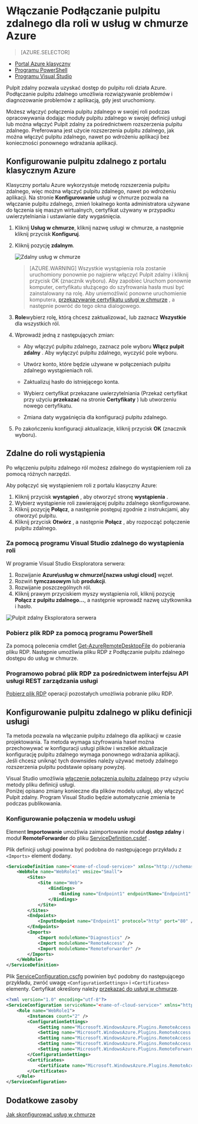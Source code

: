 <properties 
pageTitle="Włączanie Podłączanie pulpitu zdalnego dla roli w usług w chmurze Azure" 
description="Jak skonfigurować aplikację usługi azure chmurze, aby umożliwić połączenia pulpitu zdalnego" 
services="cloud-services" 
documentationCenter="" 
authors="sbtron" 
manager="timlt" 
editor=""/>
<tags 
ms.service="cloud-services" 
ms.workload="tbd" 
ms.tgt_pltfrm="na" 
ms.devlang="na" 
ms.topic="article" 
ms.date="02/17/2016" 
ms.author="saurabh"/>

# <a name="enable-remote-desktop-connection-for-a-role-in-azure-cloud-services"></a>Włączanie Podłączanie pulpitu zdalnego dla roli w usług w chmurze Azure

>[AZURE.SELECTOR]
- [Portal Azure klasyczny](cloud-services-role-enable-remote-desktop.md)
- [Programu PowerShell](cloud-services-role-enable-remote-desktop-powershell.md)
- [Programu Visual Studio](../vs-azure-tools-remote-desktop-roles.md)


Pulpit zdalny pozwala uzyskać dostęp do pulpitu roli działa Azure. Podłączanie pulpitu zdalnego umożliwia rozwiązywanie problemów i diagnozowanie problemów z aplikacją, gdy jest uruchomiony. 

Możesz włączyć połączenia pulpitu zdalnego w swojej roli podczas opracowywania dodając moduły pulpitu zdalnego w swojej definicji usługi lub można włączyć Pulpit zdalny za pośrednictwem rozszerzenia pulpitu zdalnego. Preferowana jest użycie rozszerzenia pulpitu zdalnego, jak można włączyć pulpitu zdalnego, nawet po wdrożeniu aplikacji bez konieczności ponownego wdrażania aplikacji. 


## <a name="configure-remote-desktop-from-the-azure-classic-portal"></a>Konfigurowanie pulpitu zdalnego z portalu klasycznym Azure
Klasyczny portalu Azure wykorzystuje metodę rozszerzenia pulpitu zdalnego, więc można włączyć pulpitu zdalnego, nawet po wdrożeniu aplikacji. Na stronie **Konfigurowanie** usługi w chmurze pozwala na włączanie pulpitu zdalnego, zmień lokalnego konta administratora używane do łączenia się maszyn wirtualnych, certyfikat używany w przypadku uwierzytelniania i ustawianie daty wygaśnięcia. 


1. Kliknij **Usług w chmurze**, kliknij nazwę usługi w chmurze, a następnie kliknij przycisk **Konfiguruj**.

2. Kliknij pozycję **zdalnym**.
    
    ![Zdalny usług w chmurze](./media/cloud-services-role-enable-remote-desktop/CloudServices_Remote.png)
    
    > [AZURE.WARNING] Wszystkie wystąpienia rola zostanie uruchomiony ponownie po najpierw włączyć Pulpit zdalny i kliknij przycisk OK (znacznik wyboru). Aby zapobiec Uruchom ponownie komputer, certyfikatu służącego do szyfrowania hasła musi być zainstalowany na rolę. Aby uniemożliwić ponowne uruchomienie komputera, [przekazywanie certyfikatu usługi w chmurze](cloud-services-how-to-create-deploy/#how-to-upload-a-certificate-for-a-cloud-service) , a następnie powróć do tego okna dialogowego.
    

3. **Role**wybierz rolę, którą chcesz zaktualizować, lub zaznacz **Wszystkie** dla wszystkich ról.

4. Wprowadź jedną z następujących zmian:
    
    - Aby włączyć pulpitu zdalnego, zaznacz pole wyboru **Włącz pulpit zdalny** . Aby wyłączyć pulpitu zdalnego, wyczyść pole wyboru.
    
    - Utwórz konto, które będzie używane w połączeniach pulpitu zdalnego wystąpieniach roli.
    
    - Zaktualizuj hasło do istniejącego konta.
    
    - Wybierz certyfikat przekazane uwierzytelniania (Przekaż certyfikat przy użyciu **przekazać** na stronie **Certyfikaty** ) lub utworzeniu nowego certyfikatu. 
    
    - Zmiana daty wygaśnięcia dla konfiguracji pulpitu zdalnego.

5. Po zakończeniu konfiguracji aktualizacje, kliknij przycisk **OK** (znacznik wyboru).


## <a name="remote-into-role-instances"></a>Zdalne do roli wystąpienia
Po włączeniu pulpitu zdalnego ról możesz zdalnego do wystąpieniem roli za pomocą różnych narzędzi.

Aby połączyć się wystąpieniem roli z portalu klasyczny Azure:
    
  1.   Kliknij przycisk **wystąpień** , aby otworzyć stronę **wystąpienia** .
  2.   Wybierz wystąpienie roli zawierającej pulpitu zdalnego skonfigurowane.
  3.   Kliknij pozycję **Połącz**, a następnie postępuj zgodnie z instrukcjami, aby otworzyć pulpitu. 
  4.   Kliknij przycisk **Otwórz** , a następnie **Połącz** , aby rozpocząć połączenie pulpitu zdalnego. 


### <a name="use-visual-studio-to-remote-into-a-role-instance"></a>Za pomocą programu Visual Studio zdalnego do wystąpienia roli

W programie Visual Studio Eksploratora serwera:

1. Rozwijanie **Azure\\usług w chmurze\\[nazwa usługi cloud]** węzeł.
2. Rozwiń **tymczasowym** lub **produkcji**.
3. Rozwijanie poszczególnych ról.
4. Kliknij prawym przyciskiem myszy wystąpienia roli, kliknij pozycję **Połącz z pulpitu zdalnego...**, a następnie wprowadź nazwę użytkownika i hasło. 

![Pulpit zdalny Eksploratora serwera](./media/cloud-services-role-enable-remote-desktop/ServerExplorer_RemoteDesktop.png)


### <a name="use-powershell-to-get-the-rdp-file"></a>Pobierz plik RDP za pomocą programu PowerShell
Za pomocą polecenia cmdlet [Get-AzureRemoteDesktopFile](https://msdn.microsoft.com/library/azure/dn495261.aspx) do pobierania pliku RDP. Następnie umożliwia pliku RDP z Podłączanie pulpitu zdalnego dostępu do usług w chmurze.

### <a name="programmatically-download-the-rdp-file-through-the-service-management-rest-api"></a>Programowo pobrać plik RDP za pośrednictwem interfejsu API usługi REST zarządzania usługi
[Pobierz plik RDP](https://msdn.microsoft.com/library/jj157183.aspx) operacji pozostałych umożliwia pobranie pliku RDP. 



## <a name="to-configure-remote-desktop-in-the-service-definition-file"></a>Konfigurowanie pulpitu zdalnego w pliku definicji usługi

Ta metoda pozwala na włączanie pulpitu zdalnego dla aplikacji w czasie projektowania. Ta metoda wymaga szyfrowania haseł można przechowywać w konfiguracji usługi plików i wszelkie aktualizacje konfigurację pulpitu zdalnego wymaga ponownego wdrażania aplikacji. Jeśli chcesz uniknąć tych downsides należy używać metody zdalnego rozszerzenia pulpitu podstawie opisany powyżej.  

Visual Studio umożliwia [włączenie połączenia pulpitu zdalnego](../vs-azure-tools-remote-desktop-roles.md) przy użyciu metody pliku definicji usługi.  
Poniżej opisano zmiany konieczne dla plików modelu usługi, aby włączyć Pulpit zdalny. Program Visual Studio będzie automatycznie zmienia te podczas publikowania.

### <a name="set-up-the-connection-in-the-service-model"></a>Konfigurowanie połączenia w modelu usługi 
Element **Importowanie** umożliwia zaimportowanie moduł **dostęp zdalny** i moduł **RemoteForwarder** do pliku [ServiceDefinition.csdef](cloud-services-model-and-package.md#csdef) .

Plik definicji usługi powinna być podobna do następującego przykładu z `<Imports>` element dodany.

```xml
<ServiceDefinition name="<name-of-cloud-service>" xmlns="http://schemas.microsoft.com/ServiceHosting/2008/10/ServiceDefinition" schemaVersion="2013-03.2.0">
    <WebRole name="WebRole1" vmsize="Small">
        <Sites>
            <Site name="Web">
                <Bindings>
                    <Binding name="Endpoint1" endpointName="Endpoint1" />
                </Bindings>
            </Site>
        </Sites>
        <Endpoints>
            <InputEndpoint name="Endpoint1" protocol="http" port="80" />
        </Endpoints>
        <Imports>
            <Import moduleName="Diagnostics" />
            <Import moduleName="RemoteAccess" />
            <Import moduleName="RemoteForwarder" />
        </Imports>
    </WebRole>
</ServiceDefinition>
```
Plik [ServiceConfiguration.cscfg](cloud-services-model-and-package.md#cscfg) powinien być podobny do następującego przykładu, zwróć uwagę `<ConfigurationSettings>` i `<Certificates>` elementy. Certyfikat określony należy [przekazać do usługi w chmurze](../cloud-services-how-to-create-deploy.md#how-to-upload-a-certificate-for-a-cloud-service).

```xml
<?xml version="1.0" encoding="utf-8"?>
<ServiceConfiguration serviceName="<name-of-cloud-service>" xmlns="http://schemas.microsoft.com/ServiceHosting/2008/10/ServiceConfiguration" osFamily="3" osVersion="*" schemaVersion="2013-03.2.0">
    <Role name="WebRole1">
        <Instances count="2" />
        <ConfigurationSettings>
            <Setting name="Microsoft.WindowsAzure.Plugins.RemoteAccess.Enabled" value="true" />
            <Setting name="Microsoft.WindowsAzure.Plugins.RemoteAccess.AccountUsername" value="[name-of-user-account]" />
            <Setting name="Microsoft.WindowsAzure.Plugins.RemoteAccess.AccountEncryptedPassword" value="[base-64-encrypted-user-password]" />
            <Setting name="Microsoft.WindowsAzure.Plugins.RemoteAccess.AccountExpiration" value="[certificate-expiration]" />
            <Setting name="Microsoft.WindowsAzure.Plugins.RemoteForwarder.Enabled" value="true" />
        </ConfigurationSettings>
        <Certificates>
            <Certificate name="Microsoft.WindowsAzure.Plugins.RemoteAccess.PasswordEncryption" thumbprint="[certificate-thumbprint]" thumbprintAlgorithm="sha1" />
        </Certificates>
    </Role>
</ServiceConfiguration>
```


## <a name="additional-resources"></a>Dodatkowe zasoby

[Jak skonfigurować usług w chmurze](cloud-services-how-to-configure.md)